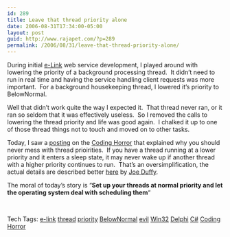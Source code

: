 ```yaml
---
id: 289
title: Leave that thread priority alone
date: 2006-08-31T17:34:00-05:00
layout: post
guid: http://www.rajapet.com/?p=289
permalink: /2006/08/31/leave-that-thread-priority-alone/
---
```

During initial [e-Link](http://www.versatrans.com/products/versatrans_e-link.cfm) web service development, I played around with lowering the priority of a background processing thread.  It didn&#8217;t need to run in real time and having the service handling client requests was more important.  For a background housekeeping thread, I lowered it&#8217;s priority to BelowNormal.

Well that didn&#8217;t work quite the way I expected it.  That thread never ran, or it ran so seldom that it was effectively useless.  So I removed the calls to lowering the thread priority and life was good again.  I chalked it up to one of those thread things not to touch and moved on to other tasks.

Today, I saw a [posting](http://www.codinghorror.com/blog/archives/000671.html) on the [Coding Horror](http://www.codinghorror.com/blog/) that explained why you should never mess with thread prioirities.  If you have a thread running at a lower priority and it enters a sleep state, it may never wake up if another thread with a higher priority continues to run.  That&#8217;s an oversimplification, the actual details are described better [here](http://www.bluebytesoftware.com/blog/PermaLink,guid,1c013d42-c983-4102-9233-ca54b8f3d1a1.aspx) by [Joe Duffy](http://www.bluebytesoftware.com/blog/default.aspx).

The moral of today&#8217;s story is &#8220;**Set up your threads at normal priority and let the operating system deal with scheduling them**&#8220;

 

<div>
  Tech Tags: <a href="http://technorati.com/tag/e-link" rel="tag">e-link</a> <a href="http://technorati.com/tag/thread" rel="tag">thread</a> <a href="http://technorati.com/tag/priority" rel="tag">priority</a> <a href="http://technorati.com/tag/BelowNormal" rel="tag">BelowNormal</a> <a href="http://technorati.com/tag/evil" rel="tag">evil</a> <a href="http://technorati.com/tag/Win32" rel="tag">Win32</a> <a href="http://technorati.com/tag/Delphi" rel="tag">Delphi</a> <a href="http://technorati.com/tag/C#" rel="tag">C#</a> <a href="http://technorati.com/tag/Coding+Horror" rel="tag">Coding Horror</a>
</div>